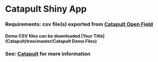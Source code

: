 # Catapult Shiny App

### Requirements: csv file(s) exported from [Catapult Open Field](https://openfield.catapultsports.com/)
#### Demo CSV files can be downloaded [Your Title](Catapult/tree/master/Catapult Demo Files)
### See: [Catapult](https://www.catapultsports.com/) for more information

